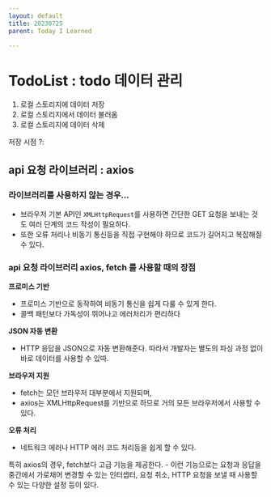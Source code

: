 ```yaml
---
layout: default
title: 20230725
parent: Today I Learned

---
```



# TodoList : todo 데이터 관리

1. 로컬 스토리지에 데이터 저장
2. 로컬 스토리지에서 데이터 불러옴
3. 로컬 스토리지에 데이터 삭제

저장 시점 ?: 


## api 요청 라이브러리 : axios

### 라이브러리를 사용하지 않는 경우...
- 브라우저 기본 API인 `XMLHttpRequest`를 사용하면 간단한 GET 요청을 보내는 것도 여러 단계의 코드 작성이 필요하다.
- 또한 오류 처리나 비동기 통신등을 직접 구현해야 하므로 코드가 길어지고 복잡해질 수 있다.

### api 요청 라이브러리 axios, fetch 를 사용할 때의 장점
**프로미스 기반**
- 프로미스 기반으로 동작하여 비동기 통신을 쉽게 다룰 수 있게 한다.
- 콜백 패턴보다 가독성이 뛰어나고 에러처리가 편리하다

**JSON 자동 변환**
- HTTP 응답을 JSON으로 자동 변환해준다. 따라서 개발자는 별도의 파싱 과정 없이 바로 데이터를 사용할 수 있따.

**브라우저 지원**
- fetch는 모던 브라우저 대부분에서 지원되며,
- axios는 XMLHttpRequest를 기반으로 하므로 거의 모든 브라우저에서 사용할 수 있다.

**오류 처리**
- 네트워크 에러나 HTTP 에러 코드 처리등을 쉽게 할 수 있다.

특히 axios의 경우, fetch보다 고급 기능을 제공한다.
	- 이런 기능으로는 요청과 응답을 중간에서 가로채어 변경할 수 있는 인터셉터, 요청 취소, HTTP 요청을 보낼 때 사용할 수 있는 다양한 설정 등이 있다.

